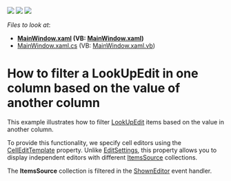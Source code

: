 <!-- default badges list -->
![](https://img.shields.io/endpoint?url=https://codecentral.devexpress.com/api/v1/VersionRange/128650458/22.2.2%2B)
[![](https://img.shields.io/badge/Open_in_DevExpress_Support_Center-FF7200?style=flat-square&logo=DevExpress&logoColor=white)](https://supportcenter.devexpress.com/ticket/details/E3826)
[![](https://img.shields.io/badge/📖_How_to_use_DevExpress_Examples-e9f6fc?style=flat-square)](https://docs.devexpress.com/GeneralInformation/403183)
<!-- default badges end -->
<!-- default file list -->
*Files to look at*:

* **[MainWindow.xaml](./CS/MainWindow.xaml) (VB: [MainWindow.xaml](./VB/MainWindow.xaml))**
* [MainWindow.xaml.cs](./CS/MainWindow.xaml.cs) (VB: [MainWindow.xaml.vb](./VB/MainWindow.xaml.vb))
<!-- default file list end -->
# How to filter a LookUpEdit in one column based on the value of another column

This example illustrates how to filter [LookUpEdit](https://docs.devexpress.com/WPF/8862/controls-and-libraries/data-editors/editor-types/lookupedit) items based on the value in another column.

To provide this functionality, we specify cell editors using the [CellEditTemplate](https://docs.devexpress.com/WPF/DevExpress.Xpf.Grid.ColumnBase.CellEditTemplate) property. Unlike [EditSettings](https://docs.devexpress.com/WPF/DevExpress.Xpf.Grid.ColumnBase.EditSettings), this property allows you to display independent editors with different [ItemsSource](https://docs.devexpress.com/WPF/DevExpress.Xpf.Editors.LookUpEditBase.ItemsSource) collections.

The **ItemsSource** collection is filtered in the [ShownEditor](https://docs.devexpress.com/WPF/DevExpress.Xpf.Grid.GridViewBase.ShownEditor) event handler.
